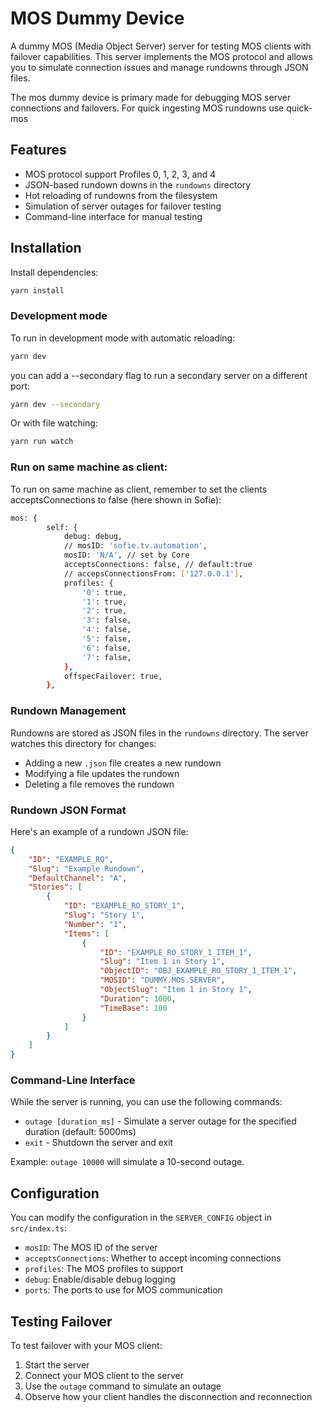 # MOS Dummy Device

A dummy MOS (Media Object Server) server for testing MOS clients with failover capabilities. This server implements the MOS protocol and allows you to simulate connection issues and manage rundowns through JSON files.

The mos dummy device is primary made for debugging MOS server connections and failovers.
For quick ingesting MOS rundowns use quick-mos

## Features

- MOS protocol support Profiles 0, 1, 2, 3, and 4
- JSON-based rundown downs in the `rundowns` directory
- Hot reloading of rundowns from the filesystem
- Simulation of server outages for failover testing
- Command-line interface for manual testing

## Installation

Install dependencies:

```bash
yarn install
```

### Development mode

To run in development mode with automatic reloading:

```bash
yarn dev
```

you can add a --secondary flag to run a secondary server on a different port:

```bash
yarn dev --secondary
```

Or with file watching:

```bash
yarn run watch
```

### Run on same machine as client:

To run on same machine as client, remember to set the clients acceptsConnections to false (here shown in Sofie):

```bash
mos: {
		self: {
			debug: debug,
			// mosID: 'sofie.tv.automation',
			mosID: 'N/A', // set by Core
			acceptsConnections: false, // default:true
			// accepsConnectionsFrom: ['127.0.0.1'],
			profiles: {
				'0': true,
				'1': true,
				'2': true,
				'3': false,
				'4': false,
				'5': false,
				'6': false,
				'7': false,
			},
			offspecFailover: true,
		},
```

### Rundown Management

Rundowns are stored as JSON files in the `rundowns` directory. The server watches this directory for changes:

- Adding a new `.json` file creates a new rundown
- Modifying a file updates the rundown
- Deleting a file removes the rundown

### Rundown JSON Format

Here's an example of a rundown JSON file:

```json
{
	"ID": "EXAMPLE_RO",
	"Slug": "Example Rundown",
	"DefaultChannel": "A",
	"Stories": [
		{
			"ID": "EXAMPLE_RO_STORY_1",
			"Slug": "Story 1",
			"Number": "1",
			"Items": [
				{
					"ID": "EXAMPLE_RO_STORY_1_ITEM_1",
					"Slug": "Item 1 in Story 1",
					"ObjectID": "OBJ_EXAMPLE_RO_STORY_1_ITEM_1",
					"MOSID": "DUMMY.MOS.SERVER",
					"ObjectSlug": "Item 1 in Story 1",
					"Duration": 1000,
					"TimeBase": 100
				}
			]
		}
	]
}
```

### Command-Line Interface

While the server is running, you can use the following commands:

- `outage [duration_ms]` - Simulate a server outage for the specified duration (default: 5000ms)
- `exit` - Shutdown the server and exit

Example: `outage 10000` will simulate a 10-second outage.

## Configuration

You can modify the configuration in the `SERVER_CONFIG` object in `src/index.ts`:

- `mosID`: The MOS ID of the server
- `acceptsConnections`: Whether to accept incoming connections
- `profiles`: The MOS profiles to support
- `debug`: Enable/disable debug logging
- `ports`: The ports to use for MOS communication

## Testing Failover

To test failover with your MOS client:

1. Start the server
2. Connect your MOS client to the server
3. Use the `outage` command to simulate an outage
4. Observe how your client handles the disconnection and reconnection
